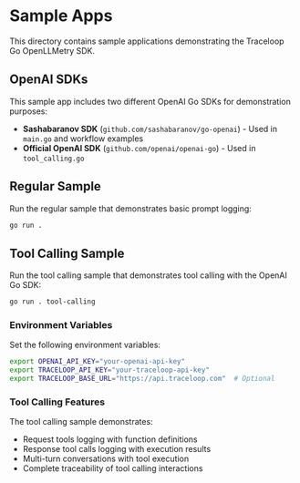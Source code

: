 # Sample Apps

This directory contains sample applications demonstrating the Traceloop Go OpenLLMetry SDK.

## OpenAI SDKs

This sample app includes two different OpenAI Go SDKs for demonstration purposes:

- **Sashabaranov SDK** (`github.com/sashabaranov/go-openai`) - Used in `main.go` and workflow examples
- **Official OpenAI SDK** (`github.com/openai/openai-go`) - Used in `tool_calling.go`

## Regular Sample

Run the regular sample that demonstrates basic prompt logging:

```bash
go run .
```

## Tool Calling Sample

Run the tool calling sample that demonstrates tool calling with the OpenAI Go SDK:

```bash
go run . tool-calling
```

### Environment Variables

Set the following environment variables:

```bash
export OPENAI_API_KEY="your-openai-api-key"
export TRACELOOP_API_KEY="your-traceloop-api-key"
export TRACELOOP_BASE_URL="https://api.traceloop.com"  # Optional
```

### Tool Calling Features

The tool calling sample demonstrates:
- Request tools logging with function definitions
- Response tool calls logging with execution results
- Multi-turn conversations with tool execution
- Complete traceability of tool calling interactions